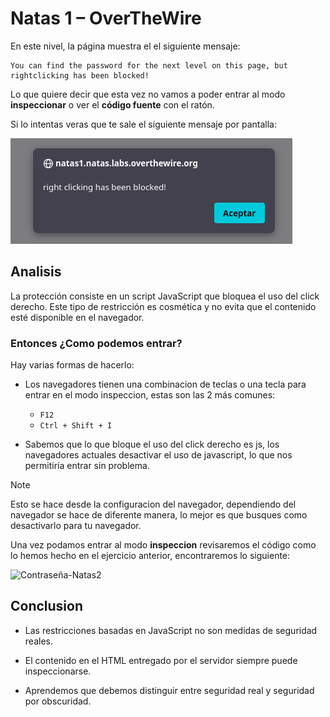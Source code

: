 # Natas 1 – OverTheWire

En este nivel, la página muestra el el siguiente mensaje:

```url
You can find the password for the next level on this page, but rightclicking has been blocked! 
```

Lo que quiere decir que esta vez no vamos a poder entrar al modo **inspeccionar** o ver el **código fuente** con el ratón. 

Si lo intentas veras que te sale el siguiente mensaje por pantalla:

![BloqueClickDerecho](Assets/Natas1/BloqueClickDerecho.png)

## Analisis

La protección consiste en un script JavaScript que bloquea el uso del click derecho.
Este tipo de restricción es cosmética y no evita que el contenido esté disponible en el navegador.

### Entonces ¿Como podemos entrar?

Hay varias formas de hacerlo:

- Los navegadores tienen una combinacion de teclas o una tecla para entrar en el modo inspeccion, estas son las 2 más comunes:
  - `F12`
  - `Ctrl + Shift + I`

- Sabemos que lo que bloque el uso del click derecho es js, los navegadores actuales desactivar el uso de javascript, lo que nos permitiría entrar sin problema. 

>[!NOTE]
>Esto se hace desde la configuracion del navegador, dependiendo del navegador se hace de diferente manera, lo mejor es que busques como desactivarlo para tu navegador. 

Una vez podamos entrar al modo **inspeccion** revisaremos el código como lo hemos hecho en el ejercicio anterior, encontraremos lo siguiente: 

![Contraseña-Natas2](Assets/Natas1/Contraseña.png)

## Conclusion

- Las restricciones basadas en JavaScript no son medidas de seguridad reales.

- El contenido en el HTML entregado por el servidor siempre puede inspeccionarse.

- Aprendemos que debemos distinguir entre seguridad real y seguridad por obscuridad.
